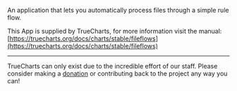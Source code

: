 An application that lets you automatically process files through a simple rule flow.

This App is supplied by TrueCharts, for more information visit the manual: [https://truecharts.org/docs/charts/stable/fileflows](https://truecharts.org/docs/charts/stable/fileflows)

---

TrueCharts can only exist due to the incredible effort of our staff.
Please consider making a [donation](https://truecharts.org/docs/about/sponsor) or contributing back to the project any way you can!
